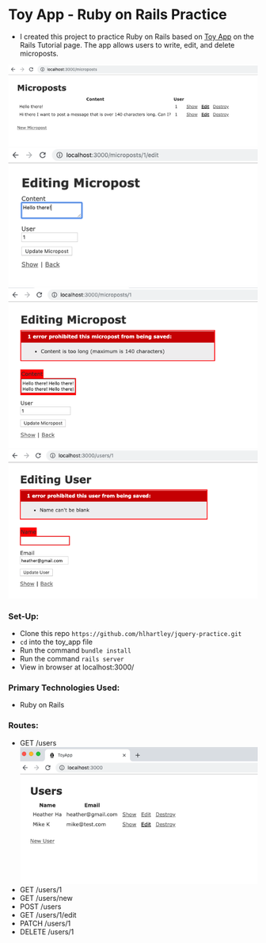 # Toy App - Ruby on Rails Practice
- I created this project to practice Ruby on Rails based on [Toy App](https://www.railstutorial.org/book/toy_app) on the Rails Tutorial page. The app allows users to write, edit, and delete microposts. 

![Microposts Screenshot](microposts_screenshot.png)
![Edit Micropost Screenshot](edit_micropost_screenshot.png)
![Micropost Validation Screenshot](micropost_validation_screenshot.png)
![Name Authentication Screenshot](name_authentication_screenshot.png)

### Set-Up:
* Clone this repo `https://github.com/hlhartley/jquery-practice.git`
* `cd` into the toy_app file
* Run the command `bundle install`
* Run the command `rails server`
* View in browser at localhost:3000/

### Primary Technologies Used:
* Ruby on Rails

### Routes:
- GET	/users
![Users Screenshot](users_screenshot.png)
- GET	/users/1	
- GET	/users/new
- POST	/users
- GET	/users/1/edit
- PATCH	/users/1
- DELETE /users/1

